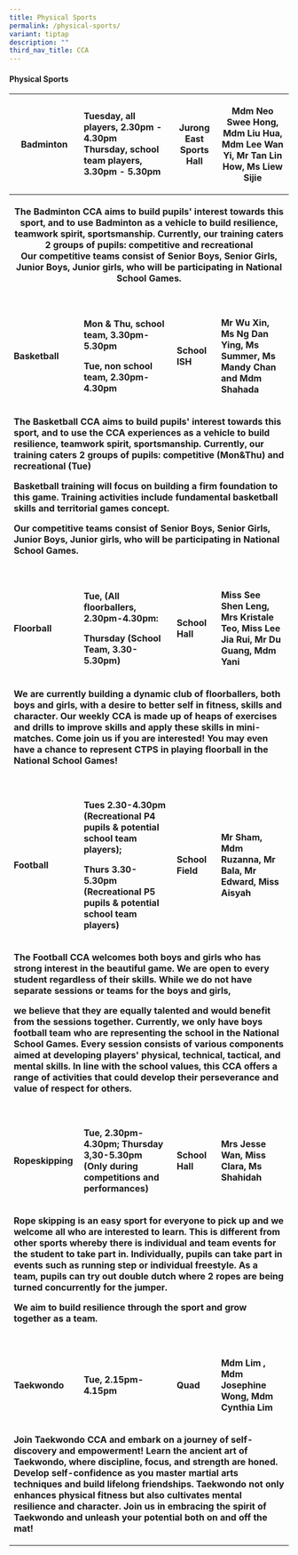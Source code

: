 ```yaml
---
title: Physical Sports
permalink: /physical-sports/
variant: tiptap
description: ""
third_nav_title: CCA
---
```

<h4>Physical Sports</h4>
<table style="minWidth: 100px">
<colgroup>
<col>
<col>
<col>
<col>
</colgroup>
<tbody>
<tr>
<th rowspan="1" colspan="1">
<p>Badminton</p>
</th>
<td rowspan="1" colspan="1">
<p><strong>Tuesday, all players, 2.30pm - 4.30pm<br>Thursday, school team players, 3.30pm - 5.30pm</strong>
</p>
</td>
<th rowspan="1" colspan="1">
<p>Jurong East Sports Hall</p>
</th>
<th rowspan="1" colspan="1">
<p>Mdm Neo Swee Hong, Mdm Liu Hua, Mdm Lee Wan Yi, Mr Tan Lin How, Ms Liew
Sijie</p>
</th>
</tr>
<tr>
<th rowspan="1" colspan="4">
<p>The Badminton CCA aims to build pupils' interest towards this sport, and
to use Badminton as a vehicle to build resilience, teamwork spirit, sportsmanship.
Currently, our training caters 2 groups of pupils: competitive and recreational
<br>Our competitive teams consist of Senior Boys, Senior Girls, Junior Boys,
Junior girls, who will be participating in National School Games.</p>
</th>
</tr>
<tr>
<td rowspan="1" colspan="1">
<p></p>
</td>
<td rowspan="1" colspan="1">
<p></p>
</td>
<td rowspan="1" colspan="1">
<p></p>
</td>
<td rowspan="1" colspan="1">
<p></p>
</td>
</tr>
<tr>
<td rowspan="1" colspan="1">
<p><strong>Basketball</strong>
</p>
</td>
<td rowspan="1" colspan="1">
<p><strong>Mon &amp; Thu, school team, 3.30pm-5.30pm</strong>
</p>
<p><strong>Tue, non school team, 2.30pm-4.30pm</strong>
</p>
<p></p>
</td>
<td rowspan="1" colspan="1">
<p><strong>School ISH</strong>
</p>
</td>
<td rowspan="1" colspan="1">
<p><strong>Mr Wu Xin, Ms Ng Dan Ying, Ms Summer, Ms Mandy Chan and Mdm Shahada</strong>
</p>
</td>
</tr>
<tr>
<td rowspan="1" colspan="4">
<p><strong>The Basketball CCA aims to build pupils' interest towards this sport, and to use the CCA experiences as a vehicle to build resilience, teamwork spirit, sportsmanship. Currently, our training caters 2 groups of pupils: competitive (Mon&amp;Thu) and recreational (Tue)</strong>
</p>
<p><strong>Basketball training will focus on building a firm foundation to this game. Training activities include fundamental basketball skills and territorial games concept.</strong>
</p>
<p><strong>Our competitive teams consist of Senior Boys, Senior Girls, Junior Boys, Junior girls, who will be participating in National School Games.</strong>
</p>
</td>
</tr>
<tr>
<td rowspan="1" colspan="1">
<p></p>
</td>
<td rowspan="1" colspan="1">
<p></p>
</td>
<td rowspan="1" colspan="1">
<p></p>
</td>
<td rowspan="1" colspan="1">
<p></p>
</td>
</tr>
<tr>
<td rowspan="1" colspan="1">
<p><strong>Floorball</strong>
</p>
</td>
<td rowspan="1" colspan="1">
<p><strong>Tue, (All floorballers, 2.30pm-4.30pm:</strong>
</p>
<p><strong>Thursday (School Team, 3.30-5.30pm)</strong>
</p>
<p></p>
</td>
<td rowspan="1" colspan="1">
<p><strong>School Hall</strong>
</p>
</td>
<td rowspan="1" colspan="1">
<p><strong>Miss See Shen Leng, Mrs Kristale Teo, Miss Lee Jia Rui, Mr Du Guang, Mdm Yani</strong>
</p>
</td>
</tr>
<tr>
<td rowspan="1" colspan="4">
<p><strong>We are currently building a dynamic club of floorballers, both boys and girls, with a desire to better self in fitness, skills and character. Our weekly CCA is made up of heaps of exercises and drills to improve skills and apply these skills in mini-matches. Come join us if you are interested! You may even have a chance to represent CTPS in playing floorball in the National School Games!</strong>
</p>
</td>
</tr>
<tr>
<td rowspan="1" colspan="1">
<p></p>
</td>
<td rowspan="1" colspan="1">
<p></p>
</td>
<td rowspan="1" colspan="1">
<p></p>
</td>
<td rowspan="1" colspan="1">
<p></p>
</td>
</tr>
<tr>
<td rowspan="1" colspan="1">
<p><strong>Football</strong>
</p>
</td>
<td rowspan="1" colspan="1">
<p><strong>Tues 2.30-4.30pm (Recreational P4 pupils &amp; potential school team players);</strong>
</p>
<p><strong>Thurs 3.30-5.30pm (Recreational P5 pupils &amp; potential school team players)</strong>
</p>
<p></p>
</td>
<td rowspan="1" colspan="1">
<p><strong>School Field</strong>
</p>
</td>
<td rowspan="1" colspan="1">
<p><strong>Mr Sham, Mdm Ruzanna, Mr Bala, Mr Edward, Miss Aisyah</strong>
</p>
</td>
</tr>
<tr>
<td rowspan="1" colspan="4">
<p><strong>The Football CCA welcomes both boys and girls who has strong interest in the beautiful game. We are open to every student regardless of their skills. While we do not have separate sessions or teams for the boys and girls,</strong>
</p>
<p><strong>we believe that they are equally talented and would benefit from the sessions together. Currently, we only have boys football team who are representing the school in the National School Games. Every session consists of various components aimed at developing players' physical, technical, tactical, and mental skills. In line with the school values, this CCA offers a range of activities that could develop their perseverance and value of respect for others.</strong>
</p>
</td>
</tr>
<tr>
<td rowspan="1" colspan="1">
<p></p>
</td>
<td rowspan="1" colspan="1">
<p></p>
</td>
<td rowspan="1" colspan="1">
<p></p>
</td>
<td rowspan="1" colspan="1">
<p></p>
</td>
</tr>
<tr>
<td rowspan="1" colspan="1">
<p><strong>Ropeskipping</strong>
</p>
</td>
<td rowspan="1" colspan="1">
<p><strong>Tue, 2.30pm-4.30pm; Thursday 3,30-5.30pm (Only during competitions and performances)</strong>
</p>
</td>
<td rowspan="1" colspan="1">
<p><strong>School Hall</strong>
</p>
</td>
<td rowspan="1" colspan="1">
<p><strong>Mrs Jesse Wan, Miss Clara, Ms Shahidah</strong>
</p>
<p></p>
</td>
</tr>
<tr>
<td rowspan="1" colspan="4">
<p><strong>Rope skipping is an easy sport for everyone to pick up and we welcome all who are interested to learn. This is different from other sports whereby there is individual and team events for the student to take part in. Individually, pupils can take part in events such as running step or individual freestyle. As a team, pupils can try out double dutch where 2 ropes are being turned concurrently for the jumper.</strong>
</p>
<p><strong>We aim to build resilience through the sport and grow together as a team.</strong>
</p>
</td>
</tr>
<tr>
<td rowspan="1" colspan="1">
<p></p>
</td>
<td rowspan="1" colspan="1">
<p></p>
</td>
<td rowspan="1" colspan="1">
<p></p>
</td>
<td rowspan="1" colspan="1">
<p></p>
</td>
</tr>
<tr>
<td rowspan="1" colspan="1">
<p><strong>Taekwondo</strong>
</p>
</td>
<td rowspan="1" colspan="1">
<p><strong>Tue, 2.15pm-4.15pm</strong>
</p>
</td>
<td rowspan="1" colspan="1">
<p><strong>Quad</strong>
</p>
</td>
<td rowspan="1" colspan="1">
<p><strong>Mdm Lim , Mdm Josephine Wong, Mdm Cynthia Lim</strong>
</p>
</td>
</tr>
<tr>
<td rowspan="1" colspan="4">
<p><strong>Join Taekwondo CCA and embark on a journey of self-discovery and empowerment! Learn the ancient art of Taekwondo, where discipline, focus, and strength are honed. Develop self-confidence as you master martial arts techniques and build lifelong friendships. Taekwondo not only enhances physical fitness but also cultivates mental resilience and character. Join us in embracing the spirit of Taekwondo and unleash your potential both on and off the mat!</strong>
</p>
</td>
</tr>
</tbody>
</table>
<p></p>